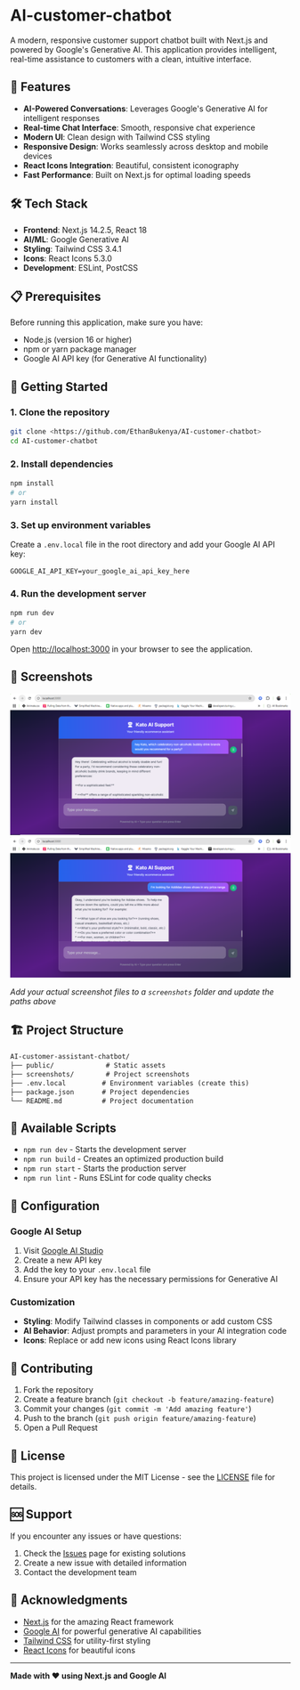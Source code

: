 # AI-customer-chatbot

A modern, responsive customer support chatbot built with Next.js and powered by Google's Generative AI. This application provides intelligent, real-time assistance to customers with a clean, intuitive interface.

## 🚀 Features

- **AI-Powered Conversations**: Leverages Google's Generative AI for intelligent responses
- **Real-time Chat Interface**: Smooth, responsive chat experience
- **Modern UI**: Clean design with Tailwind CSS styling
- **Responsive Design**: Works seamlessly across desktop and mobile devices
- **React Icons Integration**: Beautiful, consistent iconography
- **Fast Performance**: Built on Next.js for optimal loading speeds

## 🛠️ Tech Stack

- **Frontend**: Next.js 14.2.5, React 18
- **AI/ML**: Google Generative AI
- **Styling**: Tailwind CSS 3.4.1
- **Icons**: React Icons 5.3.0
- **Development**: ESLint, PostCSS

## 📋 Prerequisites

Before running this application, make sure you have:

- Node.js (version 16 or higher)
- npm or yarn package manager
- Google AI API key (for Generative AI functionality)

## 🚦 Getting Started

### 1. Clone the repository

```bash
git clone <https://github.com/EthanBukenya/AI-customer-chatbot>
cd AI-customer-chatbot
```

### 2. Install dependencies

```bash
npm install
# or
yarn install
```

### 3. Set up environment variables

Create a `.env.local` file in the root directory and add your Google AI API key:

```env
GOOGLE_AI_API_KEY=your_google_ai_api_key_here
```

### 4. Run the development server

```bash
npm run dev
# or
yarn dev
```

Open [http://localhost:3000](http://localhost:3000) in your browser to see the application.

## 📸 Screenshots

<!-- Add your screenshots here -->
![Chat Interface](screenshots/chat-interface.PNG)
![AI Response Example](screenshots/ai-response.PNG)

*Add your actual screenshot files to a `screenshots` folder and update the paths above*

## 🏗️ Project Structure

```
AI-customer-assistant-chatbot/
├── public/             # Static assets
├── screenshots/        # Project screenshots
├── .env.local         # Environment variables (create this)
├── package.json       # Project dependencies
└── README.md          # Project documentation
```

## 📜 Available Scripts

- `npm run dev` - Starts the development server
- `npm run build` - Creates an optimized production build
- `npm run start` - Starts the production server
- `npm run lint` - Runs ESLint for code quality checks

## 🔧 Configuration

### Google AI Setup

1. Visit [Google AI Studio](https://aistudio.google.com/app/apikey)
2. Create a new API key
3. Add the key to your `.env.local` file
4. Ensure your API key has the necessary permissions for Generative AI

### Customization

- **Styling**: Modify Tailwind classes in components or add custom CSS
- **AI Behavior**: Adjust prompts and parameters in your AI integration code
- **Icons**: Replace or add new icons using React Icons library


## 🤝 Contributing

1. Fork the repository
2. Create a feature branch (`git checkout -b feature/amazing-feature`)
3. Commit your changes (`git commit -m 'Add amazing feature'`)
4. Push to the branch (`git push origin feature/amazing-feature`)
5. Open a Pull Request

## 📝 License

This project is licensed under the MIT License - see the [LICENSE](LICENSE) file for details.

## 🆘 Support

If you encounter any issues or have questions:

1. Check the [Issues](../../issues) page for existing solutions
2. Create a new issue with detailed information
3. Contact the development team

## 🙏 Acknowledgments

- [Next.js](https://nextjs.org/) for the amazing React framework
- [Google AI](https://aistudio.google.com/) for powerful generative AI capabilities
- [Tailwind CSS](https://tailwindcss.com/) for utility-first styling
- [React Icons](https://react-icons.github.io/react-icons/) for beautiful icons

---

**Made with ❤️ using Next.js and Google AI**